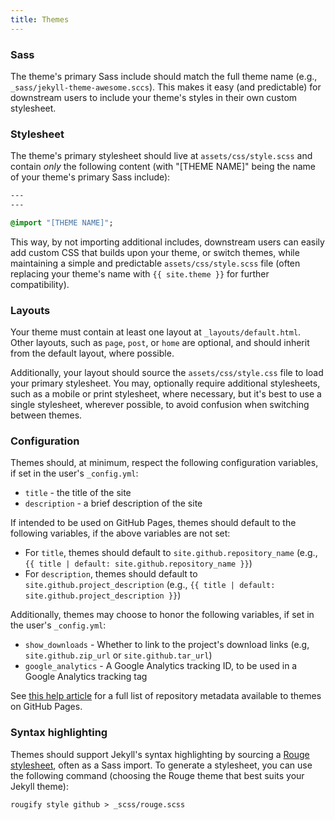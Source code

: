 ```yaml
---
title: Themes
---
```


### Sass

The theme's primary Sass include should match the full theme name (e.g., `_sass/jekyll-theme-awesome.sccs`). This makes it easy (and predictable) for downstream users to include your theme's styles in their own custom stylesheet.

### Stylesheet

The theme's primary stylesheet should live at `assets/css/style.scss` and contain *only* the following content (with "[THEME NAME]" being the name of your theme's primary Sass include):

```sass
---
---

@import "[THEME NAME]";
```

This way, by not importing additional includes, downstream users can easily add custom CSS that builds upon your theme, or switch themes, while maintaining a simple and predictable `assets/css/style.scss` file (often replacing your theme's name with `{{ site.theme }}` for further compatibility).

### Layouts

Your theme must contain at least one layout at `_layouts/default.html`. Other layouts, such as `page`, `post`, or `home` are optional, and should inherit from the default layout, where possible.

Additionally, your layout should source the `assets/css/style.css` file to load your primary stylesheet. You may, optionally require additional stylesheets, such as a mobile or print stylesheet, where necessary, but it's best to use a single stylesheet, wherever possible, to avoid confusion when switching between themes.

### Configuration

Themes should, at minimum, respect the following configuration variables, if set in the user's `_config.yml`:

* `title` - the title of the site
* `description` - a brief description of the site

If intended to be used on GitHub Pages, themes should default to the following variables, if the above variables are not set:

* For `title`, themes should default to `site.github.repository_name` (e.g., <!-- {% raw %} -->`{{ title | default: site.github.repository_name }}`<!-- {% endraw %} -->)
* For `description`, themes should default to `site.github.project_description` (e.g., <!-- {% raw %} -->`{{ title | default: site.github.project_description }}`<!-- {% endraw %} -->)

Additionally, themes may choose to honor the following variables, if set in the user's `_config.yml`:

* `show_downloads` - Whether to link to the project's download links (e.g, `site.github.zip_url` or `site.github.tar_url`)
* `google_analytics` - A Google Analytics tracking ID, to be used in a Google Analytics tracking tag

See [this help article](https://help.github.com/articles/repository-metadata-on-github-pages/) for a full list of repository metadata available to themes on GitHub Pages.

### Syntax highlighting

Themes should support Jekyll's syntax highlighting by sourcing a [Rouge stylesheet](https://github.com/jneen/rouge/tree/master/lib/rouge/themes), often as a Sass import. To generate a stylesheet, you can use the following command (choosing the Rouge theme that best suits your Jekyll theme):

```
rougify style github > _scss/rouge.scss
```
